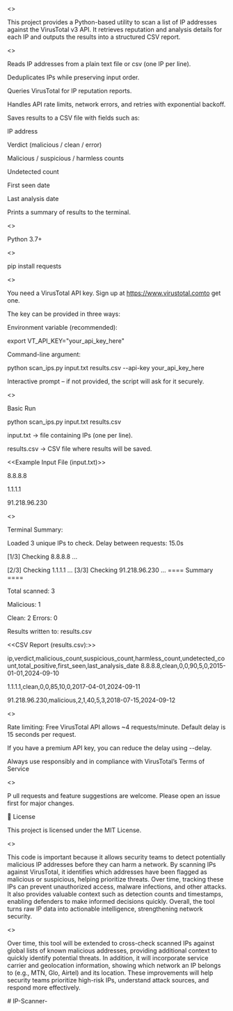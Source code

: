 <<VirusTotal IP Scanner>>

This project provides a Python-based utility to scan a list of IP addresses against the VirusTotal v3 API. It retrieves reputation and analysis details for each IP and outputs the results into a structured CSV report.



<<Features>>

Reads IP addresses from a plain text file or csv  (one IP per line).


Deduplicates IPs while preserving input order.

Queries VirusTotal for IP reputation reports.

Handles API rate limits, network errors, and retries with exponential backoff.



Saves results to a CSV file with fields such as:

IP address


Verdict (malicious / clean / error)

Malicious / suspicious / harmless counts

Undetected count

First seen date


Last analysis date


Prints a summary of results to the terminal.


<<Requirements>>



Python 3.7+

<<Dependencies>>


pip install requests

 <<API Key Setup>>


You need a VirusTotal API key.
Sign up at https://www.virustotal.comto get one.

The key can be provided in three ways:



Environment variable (recommended):

export VT_API_KEY="your_api_key_here"





Command-line argument:



python scan_ips.py input.txt results.csv --api-key your_api_key_here


Interactive prompt – if not provided, the script will ask for it securely.


 <<Usage>>

Basic Run

python scan_ips.py input.txt results.csv





input.txt → file containing IPs (one per line).

results.csv → CSV file where results will be saved.



<<Example Input File (input.txt)>>

8.8.8.8

1.1.1.1

91.218.96.230


 <<Example Output>>


Terminal Summary:


Loaded 3 unique IPs to check. Delay between requests: 15.0s

[1/3] Checking 8.8.8.8 ...

[2/3] Checking 1.1.1.1 ...
[3/3] Checking 91.218.96.230 ...
==== Summary ====

Total scanned: 3

Malicious: 1

Clean: 2
Errors: 0

Results written to: results.csv





<<CSV Report (results.csv):>>

ip,verdict,malicious_count,suspicious_count,harmless_count,undetected_count,total_positive,first_seen,last_analysis_date
8.8.8.8,clean,0,0,90,5,0,2015-01-01,2024-09-10

1.1.1.1,clean,0,0,85,10,0,2017-04-01,2024-09-11

91.218.96.230,malicious,2,1,40,5,3,2018-07-15,2024-09-12



<<Notes>>



Rate limiting: Free VirusTotal API allows ~4 requests/minute. Default delay is 15 seconds per request.



If you have a premium API key, you can reduce the delay using --delay.



Always use responsibly and in compliance with VirusTotal’s Terms of Service



 <<Contributing>>

P
ull requests and feature suggestions are welcome. Please open an issue first for major changes.


📄 License



This project is licensed under the MIT License.



<<Importance of the IP Scanner>>




This code is important because it allows security teams to detect potentially malicious IP addresses before they can harm a network. By scanning IPs against VirusTotal, it identifies which addresses have been flagged as malicious or suspicious, helping prioritize threats. Over time, tracking these IPs can prevent unauthorized access, malware infections, and other attacks. It also provides valuable context such as detection counts and timestamps, enabling defenders to make informed decisions quickly. Overall, 
the tool turns raw IP data into actionable intelligence, strengthening network security.



<<Future Enhancements>>



Over time, this tool will be extended to cross-check scanned IPs against global lists of known malicious addresses, providing additional context to quickly identify potential threats. In addition, it will incorporate service carrier and geolocation information, showing which network an IP belongs to (e.g., MTN, Glo, Airtel) and its location. These improvements will help security teams prioritize high-risk IPs, understand attack sources, and respond more effectively.


#   I P - S c a n n e r - 


 

 
